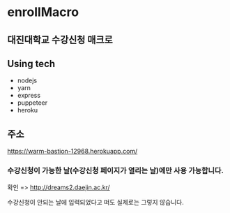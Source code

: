 # enrollMacro

## 대진대학교 수강신청 매크로

## Using tech

- nodejs
- yarn
- express
- puppeteer
- heroku

## 주소

https://warm-bastion-12968.herokuapp.com/



### 수강신청이 가능한 날(수강신청 페이지가 열리는 날)에만 사용 가능합니다.

확인 => http://dreams2.daejin.ac.kr/

수강신청이 안되는 날에 입력되었다고 떠도 실제로는 그렇지 않습니다.

